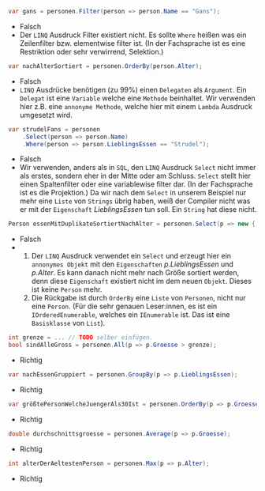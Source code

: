﻿```csharp
var gans = personen.Filter(person => person.Name == "Gans");
```
* Falsch
* Der ``LINQ`` Ausdruck Filter existiert nicht. Es sollte ``Where`` heißen was ein Zeilenfilter bzw. elementwise filter ist. (In der Fachsprache ist es eine Restriktion oder sehr verwirrend, Selektion.)

```csharp
var nachAlterSortiert = personen.OrderBy(person.Alter);
```
* Falsch
* ``LINQ`` Ausdrücke benötigen (zu 99%) einen ``Delegaten`` als ``Argument``. Ein ``Delegat`` ist eine ``Variable`` welche eine ``Methode`` beinhaltet. Wir verwenden hier z.B. eine ``annonyme Methode``, welche hier mit einem ``Lambda`` Ausdruck umgesetzt wird.

```csharp
var strudelFans = personen
    .Select(person => person.Name)
    .Where(person => person.LieblingsEssen == "Strudel");
```
* Falsch
* Wir verwenden, anders als in ``SQL``, den ``LINQ`` Ausdruck ``Select`` nicht immer als erstes, sondern eher in der Mitte oder am Schluss. ``Select`` stellt hier einen Spaltenfilter oder eine variablewise filter dar. (In der Fachsprache ist es die Projektion.) Da wir nach dem ``Select`` in unserem Beispiel nur mehr eine ``Liste`` von ``Strings`` übrig haben, weiß der Compiler nicht was er mit der ``Eigenschaft`` *LieblingsEssen* tun soll. Ein ``String`` hat diese nicht.

```csharp
Person essenMitDuplikateSortiertNachAlter = personen.Select(p => new { p.LieblingsEssen, p.Alter}).OrderBy(p => p.Groesse);
```
* Falsch
* 
  1) Der ``LINQ`` Ausdruck verwendet ein ``Select`` und erzeugt hier ein ``annonymes Objekt`` mit den ``Eigenschaften`` *p.LieblingsEssen* und *p.Alter*. Es kann danach nicht mehr nach Größe sortiert werden, denn diese ``Eigenschaft`` existiert nicht im dem neuen ``Objekt``. Dieses ist keine ``Person`` mehr.
  2) Die Rückgabe ist durch ``OrderBy`` eine ``Liste`` von ``Personen``, nicht nur eine ``Person``. (Für die sehr genauen Leser:innen, es ist ein ``IOrderedEnumerable``, welches ein ``IEnumerable`` ist. Das ist eine ``Basisklasse`` von ``List``). 

```csharp
int grenze = ... // TODO selber einfügen.
bool sindAlleGross = personen.All(p => p.Groesse > grenze);
```
* Richtig

```csharp
var nachEssenGruppiert = personen.GroupBy(p => p.LieblingsEssen);
```
* Richtig

```csharp
var größtePersonWelcheJuengerAls30Ist = personen.OrderBy(p => p.Groesse).FirstOrDefault(p => p.Alter < 30);
```
* Richtig

```csharp
double durchschnittsgroesse = personen.Average(p => p.Groesse);
```
* Richtig

```csharp
int alterDerAeltestenPerson = personen.Max(p => p.Alter);
```
* Richtig

